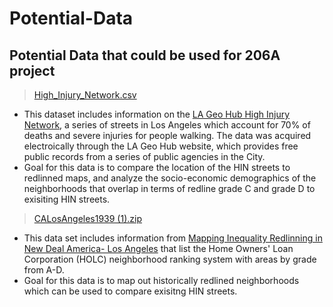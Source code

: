 # Potential-Data
## Potential Data that could be used for 206A project
> [High_Injury_Network.csv](https://github.com/paotirado/Potential-Data/files/7270822/High_Injury_Network.csv)
* This dataset includes information on the [LA Geo Hub High Injury Network](https://geohub.lacity.org/datasets/ladot::high-injury-network-2/explore?location=34.019486%2C-118.405852%2C10.81), a series of streets in Los Angeles which account for 70% of deaths and severe injuries for people walking. The data was acquired electroically through the LA Geo Hub website, which provides free public records from a series of public agencies in the City. 
* Goal for this data is to compare the location of the HIN streets to redlinned maps, and analyze the socio-economic demographics of the neighborhoods that overlap in terms of redline grade C and grade D to exisiting HIN streets. 
>[CALosAngeles1939 (1).zip](https://github.com/paotirado/Potential-Data/files/7272432/CALosAngeles1939.1.zip)
* This data set includes information from [Mapping Inequality Redlinning in New Deal America- Los Angeles](https://dsl.richmond.edu/panorama/redlining/#loc=11/33.946/-118.268&city=los-angeles-ca) that list the Home Owners' Loan Corporation (HOLC) neighborhood ranking system with areas by grade  from A-D. 
* Goal for this data is to map out historically redlined neighborhoods which can be used to compare exisitng HIN streets. 

